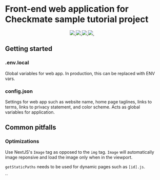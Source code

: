 # Front-end web application for Checkmate sample tutorial project

<p align="center">
  <a href="https://nextjs.org/">
    <img src="https://img.shields.io/badge/next.js-000000?style=for-the-badge&logo=nextdotjs&logoColor=white">
  </a>
    <a aria-label="Vercel logo" href="https://reactjs.org/">
    <img src="https://img.shields.io/badge/React-20232A?style=for-the-badge&logo=react&logoColor=61DAFB">
  </a>
<a aria-label="NPM version" href="https://firebase.google.com/">
     <img src="https://img.shields.io/badge/firebase V9-ffca28?style=for-the-badge&logo=firebase&logoColor=black">
  </a>
  <a aria-label="Vercel logo" href="https://www.javascript.com/">
    <img src="https://img.shields.io/badge/JavaScript-323330?style=for-the-badge&logo=javascript&logoColor=F7DF1E">
  </a>
  <a aria-label="NPM version" href="https://www.npmjs.com/">
    <img alt="" src="https://img.shields.io/badge/npm-CB3837?style=for-the-badge&logo=npm&logoColor=white">
  </a>
</p>

## Getting started

### .env.local

Global variables for web app.  In production, this can be replaced with ENV vars.

### config.json

Settings for web app such as website name, home page taglines, links to terms, links to privacy statement, and color scheme.  Acts as global variables for application.  

###

## Common pitfalls

### Optimizations

Use NextJS's `Image` tag as opposed to the `img` tag.  `Image` will automatically image reponsive and load the image only when in the viewport.

`getStaticPaths` needs to be used for dynamic pages such as `[id].js`.  

``
